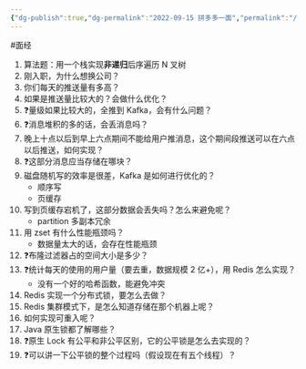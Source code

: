 ```yaml
---
{"dg-publish":true,"dg-permalink":"2022-09-15 拼多多一面","permalink":"/2022-09-15 拼多多一面/"}
---
```



#面经 

1. 算法题：用一个栈实现**非递归**后序遍历 N 叉树
2. 刚入职，为什么想换公司？
3. 你们每天的推送量有多高？
4. 如果是推送量比较大的？会做什么优化？
5. ❓量级如果比较大的，全推到 Kafka，会有什么问题？
6. ❓消息堆积的多的话，会丢消息吗？
7. 晚上十点以后到早上六点期间不能给用户推消息，这个期间段推送可以在六点以后推送，如何实现？
8. ❓这部分消息应当存储在哪块？
9. 磁盘随机写的效率是很差，Kafka 是如何进行优化的？
	- 顺序写
	- 页缓存
10. 写到页缓存宕机了，这部分数据会丢失吗？怎么来避免呢？
	- partition 多副本冗余
11. 用 zset 有什么性能瓶颈吗？
	- 数据量太大的话，会存在性能瓶颈
12. ❓布隆过滤器占的空间大小是多少？
13. ❓统计每天的使用的用户量（要去重，数据规模 2 亿+），用 Redis 怎么实现？
	- 没有一个好的哈希函数，能避免冲突
14. Redis 实现一个分布式锁，要怎么去做？
15. Redis 集群模式下，是怎么知道存储在那个机器上呢？
16. 如何实现可重入呢？
17. Java 原生锁都了解哪些？
18. ❓原生 Lock 有公平和非公平区别，它的公平锁是怎么去实现的？
19. ❓可以讲一下公平锁的整个过程吗（假设现在有五个线程）？